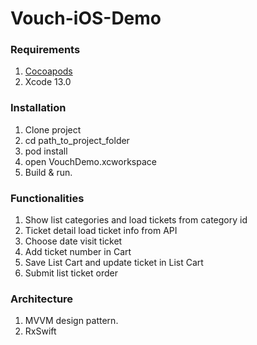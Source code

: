 # Vouch-iOS-Demo

 ### Requirements ###
1. [Cocoapods](https://guides.cocoapods.org/using/getting-started.html#getting-started)
2. Xcode 13.0

### Installation ###
1. Clone project
2. cd path_to_project_folder
3. pod install
4. open VouchDemo.xcworkspace
5. Build & run.

### Functionalities ###
1. Show list categories and load tickets from category id
2. Ticket detail load ticket info from API
3. Choose date visit ticket
4. Add ticket number in Cart
5. Save List Cart and update ticket in List Cart
6. Submit list ticket order

### Architecture ###
1. MVVM design pattern.
2. RxSwift
